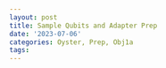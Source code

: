 ```yaml
---
layout: post
title: Sample Qubits and Adapter Prep
date: '2023-07-06'
categories: Oyster, Prep, Obj1a
tags: 
---
```

